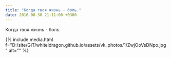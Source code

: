 ```yaml
---
title: "Когда твоя жизнь - боль."
date: 2016-08-30 21:11:00 +0300
---
```


Когда твоя жизнь - боль.

{% include media.html f="D:/site/GiT/whiteldragon.github.io/assets/vk_photos/1/ZwjOoVsDNpo.jpg" alt="" %}
